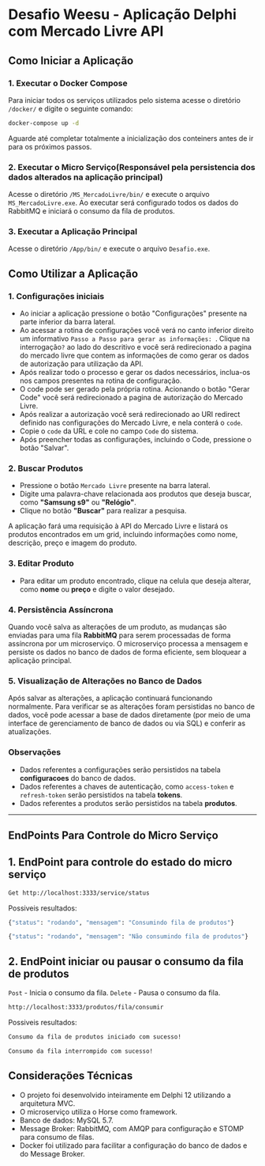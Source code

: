 # Desafio Weesu - Aplicação Delphi com Mercado Livre API

## Como Iniciar a Aplicação

### 1. **Executar o Docker Compose**
  Para iniciar todos os serviços utilizados pelo sistema acesse o diretório `/docker/` e digite o seguinte comando:
  ```bash
  docker-compose up -d
  ```
  Aguarde até completar totalmente a inicialização dos conteiners antes de ir para os próximos passos. 

### 2. **Executar o Micro Serviço(Responsável pela persistencia dos dados alterados na aplicação principal)**
  Acesse o diretório `/MS_MercadoLivre/bin/` e execute o arquivo `MS_MercadoLivre.exe`. Ao executar será configurado todos os dados do RabbitMQ e iniciará o consumo da fila de produtos.

### 3. **Executar a Aplicação Principal**
  Acesse o diretório `/App/bin/` e execute o arquivo `Desafio.exe`.

## Como Utilizar a Aplicação

### 1. **Configurações iniciais**
 - Ao iniciar a aplicação pressione o botão "Configurações" presente na parte inferior da barra lateral.
 - Ao acessar a rotina de configurações você verá no canto inferior direito um informativo `Passo a Passo para gerar as informações: `. Clique na interrogação`?` ao lado do descritivo e você será redirecionado a pagina do mercado livre que contem as informações de como gerar os dados de autorização para utilização da API. 
 - Após realizar todo o processo e gerar os dados necessários, inclua-os nos campos presentes na rotina de configuração.
 - O code pode ser gerado pela própria rotina. Acionando o botão "Gerar Code" você será redirecionado a pagina de autorização do Mercado Livre.
 - Após realizar a autorização você será redirecionado ao URI redirect definido nas configurações do Mercado Livre, e nela conterá o `code`.
 - Copie o `code` da URL e cole no campo `Code` do sistema.
 - Após preencher todas as configurações, incluindo o Code, pressione o botão "Salvar".
   
### 2. **Buscar Produtos**

- Pressione o botão `Mercado Livre` presente na barra lateral.
- Digite uma palavra-chave relacionada aos produtos que deseja buscar, como **"Samsung s9"** ou **"Relógio"**.
- Clique no botão **"Buscar"** para realizar a pesquisa.

A aplicação fará uma requisição à API do Mercado Livre e listará os produtos encontrados em um grid, incluindo informações como nome, descrição, preço e imagem do produto.

### 3. **Editar Produto**

- Para editar um produto encontrado, clique na celula que deseja alterar, como **nome** ou **preço** e digite o valor desejado.

### 4. **Persistência Assíncrona**

Quando você salva as alterações de um produto, as mudanças são enviadas para uma fila **RabbitMQ** para serem processadas de forma assíncrona por um microserviço. O microserviço processa a mensagem e persiste os dados no banco de dados de forma eficiente, sem bloquear a aplicação principal.

### 5. **Visualização de Alterações no Banco de Dados**

Após salvar as alterações, a aplicação continuará funcionando normalmente. Para verificar se as alterações foram persistidas no banco de dados, você pode acessar a base de dados diretamente (por meio de uma interface de gerenciamento de banco de dados ou via SQL) e conferir as atualizações.

### **Observações**
  - Dados referentes a configurações serão persistidos na tabela **configuracoes** do banco de dados.
  - Dados referentes a chaves de autenticação, como `access-token` e `refresh-token` serão persistidos na tabela **tokens**.
  - Dados referentes a produtos serão persistidos na tabela **produtos**.
---
## EndPoints Para Controle do Micro Serviço

 ##  1. **EndPoint para controle do estado do micro serviço** 
   ```bash
   Get http://localhost:3333/service/status
   ```
  Possiveis resultados:
   ```bash
   {"status": "rodando", "mensagem": "Consumindo fila de produtos"}
   ```
   ```bash
   {"status": "rodando", "mensagem": "Não consumindo fila de produtos"}
   ```
##  2. **EndPoint iniciar ou pausar o consumo da fila de produtos** 
  `Post`   - Inicia o consumo da fila.
  `Delete` - Pausa o consumo da fila.
  ```bash
  http://localhost:3333/produtos/fila/consumir
  ```
 Possiveis resultados:
  ```bash
  Consumo da fila de produtos iniciado com sucesso!
  ```
  ```bash
  Consumo da fila interrompido com sucesso!
  ```
   

## Considerações Técnicas
  - O projeto foi desenvolvido inteiramente em Delphi 12 utilizando a arquitetura MVC.
  - O microserviço utiliza o Horse como framework.
  - Banco de dados: MySQL 5.7.
  - Message Broker: RabbitMQ, com AMQP para configuração e STOMP para consumo de filas.
  - Docker foi utilizado para facilitar a configuração do banco de dados e do Message Broker.
